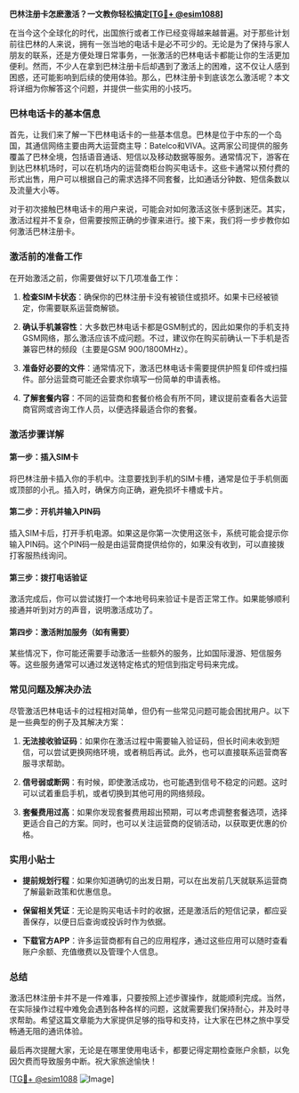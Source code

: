 **巴林注册卡怎麽激活？一文教你轻松搞定[[TG💪+ @esim1088](https://t.me/s/esim1088)]**

在当今这个全球化的时代，出国旅行或者工作已经变得越来越普遍。对于那些计划前往巴林的人来说，拥有一张当地的电话卡是必不可少的。无论是为了保持与家人朋友的联系，还是方便处理日常事务，一张激活的巴林电话卡都能让你的生活更加便利。然而，不少人在拿到巴林注册卡后却遇到了激活上的困难，这不仅让人感到困惑，还可能影响到后续的使用体验。那么，巴林注册卡到底该怎么激活呢？本文将详细为你解答这个问题，并提供一些实用的小技巧。

### 巴林电话卡的基本信息

首先，让我们来了解一下巴林电话卡的一些基本信息。巴林是位于中东的一个岛国，其通信网络主要由两大运营商主导：Batelco和VIVA。这两家公司提供的服务覆盖了巴林全境，包括语音通话、短信以及移动数据等服务。通常情况下，游客在到达巴林机场时，可以在机场内的运营商柜台购买电话卡。这些卡通常以预付费的形式出售，用户可以根据自己的需求选择不同套餐，比如通话分钟数、短信条数以及流量大小等。

对于初次接触巴林电话卡的用户来说，可能会对如何激活这张卡感到迷茫。其实，激活过程并不复杂，但需要按照正确的步骤来进行。接下来，我们将一步步教你如何激活巴林注册卡。

### 激活前的准备工作

在开始激活之前，你需要做好以下几项准备工作：

1. **检查SIM卡状态**：确保你的巴林注册卡没有被锁住或损坏。如果卡已经被锁定，你需要联系运营商解锁。
   
2. **确认手机兼容性**：大多数巴林电话卡都是GSM制式的，因此如果你的手机支持GSM网络，那么激活应该不成问题。不过，建议你在购买前确认一下手机是否兼容巴林的频段（主要是GSM 900/1800MHz）。

3. **准备好必要的文件**：通常情况下，激活巴林电话卡需要提供护照复印件或扫描件。部分运营商可能还会要求你填写一份简单的申请表格。

4. **了解套餐内容**：不同的运营商和套餐价格会有所不同，建议提前查看各大运营商官网或咨询工作人员，以便选择最适合你的套餐。

### 激活步骤详解

#### 第一步：插入SIM卡
将巴林注册卡插入你的手机中。注意要找到手机的SIM卡槽，通常是位于手机侧面或顶部的小孔。插入时，确保方向正确，避免损坏卡槽或卡片。

#### 第二步：开机并输入PIN码
插入SIM卡后，打开手机电源。如果这是你第一次使用这张卡，系统可能会提示你输入PIN码。这个PIN码一般是由运营商提供给你的，如果没有收到，可以直接拨打客服热线询问。

#### 第三步：拨打电话验证
激活完成后，你可以尝试拨打一个本地号码来验证卡是否正常工作。如果能够顺利接通并听到对方的声音，说明激活成功了。

#### 第四步：激活附加服务（如有需要）
某些情况下，你可能还需要手动激活一些额外的服务，比如国际漫游、短信服务等。这些服务通常可以通过发送特定格式的短信到指定号码来完成。

### 常见问题及解决办法

尽管激活巴林电话卡的过程相对简单，但仍有一些常见问题可能会困扰用户。以下是一些典型的例子及其解决方案：

1. **无法接收验证码**：如果你在激活过程中需要输入验证码，但长时间未收到短信，可以尝试更换网络环境，或者稍后再试。此外，也可以直接联系运营商客服寻求帮助。

2. **信号弱或断网**：有时候，即使激活成功，也可能遇到信号不稳定的问题。这时可以试着重启手机，或者切换到其他可用的网络频段。

3. **套餐费用过高**：如果你发现套餐费用超出预期，可以考虑调整套餐选项，选择更适合自己的方案。同时，也可以关注运营商的促销活动，以获取更优惠的价格。

### 实用小贴士

- **提前规划行程**：如果你知道确切的出发日期，可以在出发前几天就联系运营商了解最新政策和优惠信息。
  
- **保留相关凭证**：无论是购买电话卡时的收据，还是激活后的短信记录，都应妥善保存，以便日后查询或投诉时作为依据。

- **下载官方APP**：许多运营商都有自己的应用程序，通过这些应用可以随时查看账户余额、充值缴费以及管理个人信息。

### 总结

激活巴林注册卡并不是一件难事，只要按照上述步骤操作，就能顺利完成。当然，在实际操作过程中难免会遇到各种各样的问题，这就需要我们保持耐心，并及时寻求帮助。希望这篇文章能为大家提供足够的指导和支持，让大家在巴林之旅中享受畅通无阻的通讯体验。

最后再次提醒大家，无论是在哪里使用电话卡，都要记得定期检查账户余额，以免因欠费而导致服务中断。祝大家旅途愉快！

[[TG💪+ @esim1088](https://t.me/s/esim1088) ![Image](https://i.postimg.cc/4NQfJmqS/Snipaste-2025-05-13-00-14-12.png)]